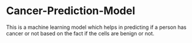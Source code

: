 # Cancer-Prediction-Model
This is a machine learning model which helps in predicting if a person has cancer or not based on the fact if the cells are benign or not.
